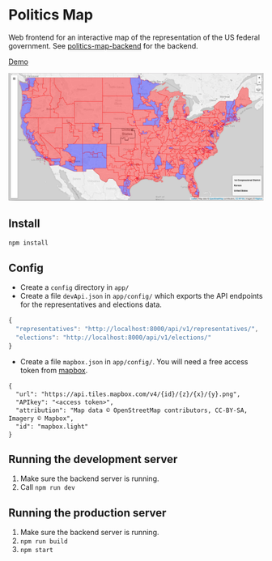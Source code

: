 # Politics Map

Web frontend for an interactive map of the representation of the US federal government. See [politics-map-backend](https://github.com/felixtan/politics-map-backend) for the backend.

[Demo](https://politics-map.herokuapp.com/)

![](screenshot.png)

## Install
```
npm install
```
## Config
- Create a `config` directory in `app/`
- Create a file `devApi.json` in `app/config/` which exports the API endpoints for the representatives and elections data.
```javascript
{
  "representatives": "http://localhost:8000/api/v1/representatives/",
  "elections": "http://localhost:8000/api/v1/elections/"
}
```
- Create a file `mapbox.json` in `app/config/`. You will need a free access token from [mapbox](https://www.mapbox.com/studio/signup/?path=%2Faccount%2Ftokens%2F).
```
{
  "url": "https://api.tiles.mapbox.com/v4/{id}/{z}/{x}/{y}.png",
  "APIkey": "<access token>",
  "attribution": "Map data © OpenStreetMap contributors, CC-BY-SA, Imagery © Mapbox",
  "id": "mapbox.light"
}
```

## Running the development server
1. Make sure the backend server is running.
2. Call `npm run dev`

## Running the production server
1. Make sure the backend server is running.
2. `npm run build`
3. `npm start`
